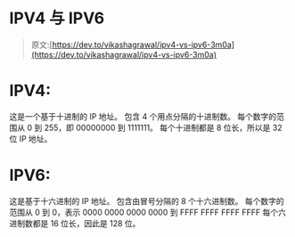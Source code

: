 # IPV4 与 IPV6

> 原文:[https://dev.to/vikashagrawal/ipv4-vs-ipv6-3m0a](https://dev.to/vikashagrawal/ipv4-vs-ipv6-3m0a)

# [](#ipv4)IPV4:

这是一个基于十进制的 IP 地址。
包含 4 个用点分隔的十进制数。
每个数字的范围从 0 到 255，即 00000000 到 1111111。
每个十进制都是 8 位长，所以是 32 位 IP 地址。

# [](#ipv6)IPV6:

这是基于十六进制的 IP 地址。
包含由冒号分隔的 8 个十六进制数。
每个数字的范围从 0 到 0，表示 0000 0000 0000 0000 到 FFFF FFFF FFFF FFFF
每个六进制数都是 16 位长，因此是 128 位。